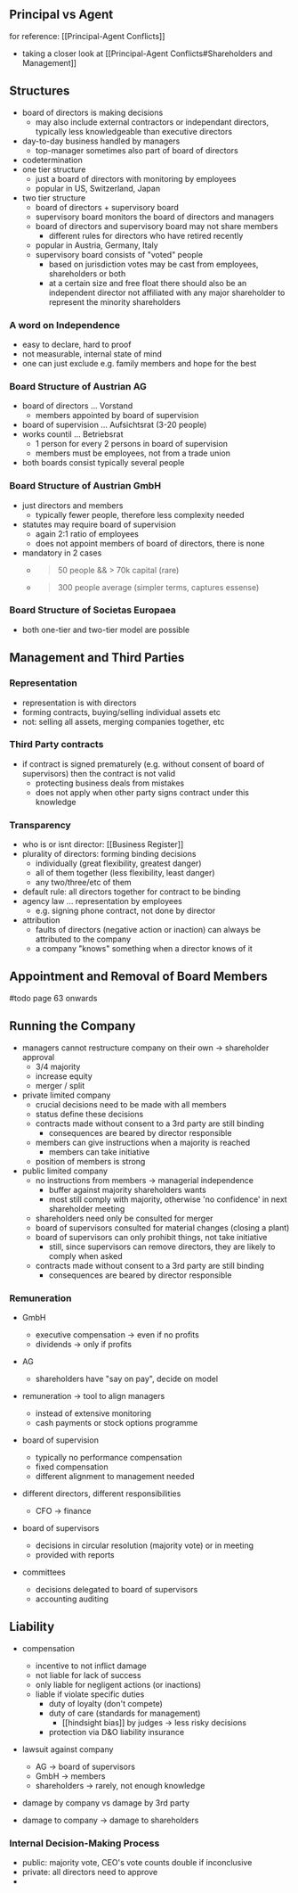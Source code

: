 ## Principal vs Agent
for reference: [[Principal-Agent Conflicts]]
- taking a closer look at [[Principal-Agent Conflicts#Shareholders and Management]]

## Structures
- board of directors is making decisions
	- may also include external contractors or independant directors, typically less knowledgeable than executive directors
- day-to-day business handled by managers
	- top-manager sometimes also part of board of directors
- codetermination
- one tier structure
	- just a board of directors with monitoring by employees
	- popular in US, Switzerland, Japan
 - two tier structure
	- board of directors + supervisory board
	- supervisory board monitors the board of directors and managers
	- board of directors and supervisory board may not share members
		- different rules for directors who have retired recently
	- popular in Austria, Germany, Italy
	- supervisory board consists of "voted" people
		- based on jurisdiction votes may be cast from employees, shareholders or both
		- at a certain size and free float there should also be an independent director not affiliated with any major shareholder to represent the minority shareholders

### A word on Independence
- easy to declare, hard to proof
- not measurable, internal state of mind
- one can just exclude e.g. family members and hope for the best

### Board Structure of Austrian AG
- board of directors ... Vorstand
	- members appointed by board of supervision
- board of supervision ... Aufsichtsrat (3-20 people)
- works countil ... Betriebsrat 
	- 1 person for every 2 persons in board of supervision
	- members must be employees, not from a trade union
- both boards consist typically several people

### Board Structure of Austrian GmbH
- just directors and members
	- typically fewer people, therefore less complexity needed
- statutes may require board of supervision
	- again 2:1 ratio of employees
	- does not appoint members of board of directors, there is none
- mandatory in 2 cases
	- > 50 people && > 70k capital (rare)
	- > 300 people average (simpler terms, captures essense)

### Board Structure of Societas Europaea
- both one-tier and two-tier model are possible

## Management and Third Parties
### Representation
- representation is with directors
- forming contracts, buying/selling individual assets etc
- not: selling all assets, merging companies together, etc

### Third Party contracts
- if contract is signed prematurely (e.g. without consent of board of supervisors) then the contract is not valid
	- protecting business deals from mistakes 
	- does not apply when other party signs contract under this knowledge

### Transparency
- who is or isnt director: [[Business Register]]
- plurality of directors: forming binding decisions
	- individually (great flexibility, greatest danger)
	- all of them together (less flexibility, least danger)
	- any two/three/etc of them 
- default rule: all directors together for contract to be binding
- agency law ... representation by employees
	- e.g. signing phone contract, not done by director
- attribution
	- faults of directors (negative action or inaction) can always be attributed to the company
	- a company "knows" something when a director knows of it

## Appointment and Removal of Board Members
#todo page 63 onwards

## Running the Company
- managers cannot restructure company on their own -> shareholder approval
	- 3/4 majority
	- increase equity
	- merger / split
- private limited company
	- crucial decisions need to be made with all members
	- status define these decisions
	- contracts made without consent to a 3rd party are still binding
		- consequences are beared by director responsible
	- members can give instructions when a majority is reached
		- members can take initiative
	- position of members is strong
- public limited company
	- no instructions from members -> managerial independence
		- buffer against majority shareholders wants
		- most still comply with majority, otherwise 'no confidence' in next shareholder meeting
	- shareholders need only be consulted for merger
	- board of supervisors consulted for material changes (closing a plant)
	- board of supervisors can only prohibit things, not take initiative
		- still, since supervisors can remove directors, they are likely to comply when asked 
	- contracts made without consent to a 3rd party are still binding
		- consequences are beared by director responsible
### Remuneration
- GmbH
	- executive compensation -> even if no profits
	- dividends -> only if profits
- AG
	- shareholders have "say on pay", decide on model
- remuneration -> tool to align managers
	- instead of extensive monitoring
	- cash payments or stock options programme
- board of supervision
	- typically no performance compensation
	- fixed compensation
	- different alignment to management needed

- different directors, different responsibilities
	- CFO -> finance
- board of supervisors
	- decisions in circular resolution (majority vote) or in meeting
	- provided with reports
- committees
	- decisions delegated to board of supervisors
	- accounting auditing

## Liability
- compensation
	- incentive to not inflict damage
	- not liable for lack of success
	- only liable for negligent actions (or inactions)
	- liable if violate specific duties
		- duty of loyalty (don't compete)
		- duty of care (standards for management)
			- [[hindsight bias]] by judges -> less risky decisions
		- protection via D&O liability insurance
- lawsuit against company
	- AG -> board of supervisors
	- GmbH -> members
	- shareholders -> rarely, not enough knowledge
				
- damage by company vs damage by 3rd party
- damage to company -> damage to shareholders

### Internal Decision-Making Process
- public: majority vote, CEO's vote counts double if inconclusive
- private: all directors need to approve
- 